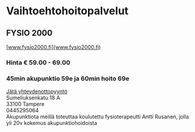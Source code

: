 # Vaihtoehtohoitopalvelut


## FYSIO 2000
[www.fysio2000.fi](www.fysio2000.fi)  
### Hinta € 59.00 - 69.00
### 45min akupunktio 59e ja 60min hoito 69e  
[Jätä yhteydenottopyyntö](%23workflows%3Femail%3Dtimo.tuuri%40fysio2000.fi%26serviceType%3Dcategory.alternatives%26companyName%3DFYSIO+2000)   
Sumeliuksenkatu 18 A  
33100 Tampere  
0445295064  
Akupunktiota meillä toteuttaa koulutettu fysioterapeutti Antti Rusanen, jolla yli 20v kokemus akupunktiohoidoista

